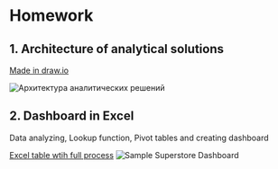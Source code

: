 # Homework

## 1. Architecture of analytical solutions

[Made in draw.io](https://github.com/ZabiyakaDaniil/datalearn/blob/main/de101/module01/Architecture%20of%20analytical%20solutions.drawio)

![Архитектура аналитических решений](https://user-images.githubusercontent.com/101666279/159125707-9c2696b3-212b-4fb8-9e76-a7ed6f5b28fb.png)

## 2. Dashboard in Excel
Data analyzing, Lookup function, Pivot tables and creating dashboard

[Excel table wtih full process](https://github.com/ZabiyakaDaniil/datalearn/blob/main/de101/module01/Sample%20-%20Superstore.xlsx)
![Sample Superstore Dashboard](https://user-images.githubusercontent.com/101666279/159126161-6353f544-160e-41ae-9c72-a9d2fcd6ae4b.png)
